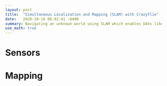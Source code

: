 ```yaml
---
layout: post
title:  "Simultaneous Localization and Mapping (SLAM) with Crazyflie"
date:   2020-10-16 06:02:41 -0400
summary: Navigating an unknown world using SLAM which enables UAVs like Crazyflie to perform GPS denied navigation.
use_math: true
---
```


# Sensors

# Mapping
